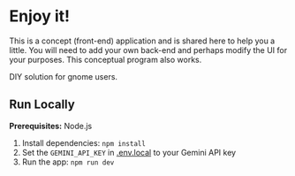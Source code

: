 # Enjoy it!
This is a concept (front-end) application and is shared here to help you a little. You will need to add your own back-end and perhaps modify the UI for your purposes. This conceptual program also works.

DIY solution for gnome users.

## Run Locally
**Prerequisites:**  Node.js
1. Install dependencies: `npm install`
2. Set the `GEMINI_API_KEY` in [.env.local](.env.local) to your Gemini API key
3. Run the app: `npm run dev`
